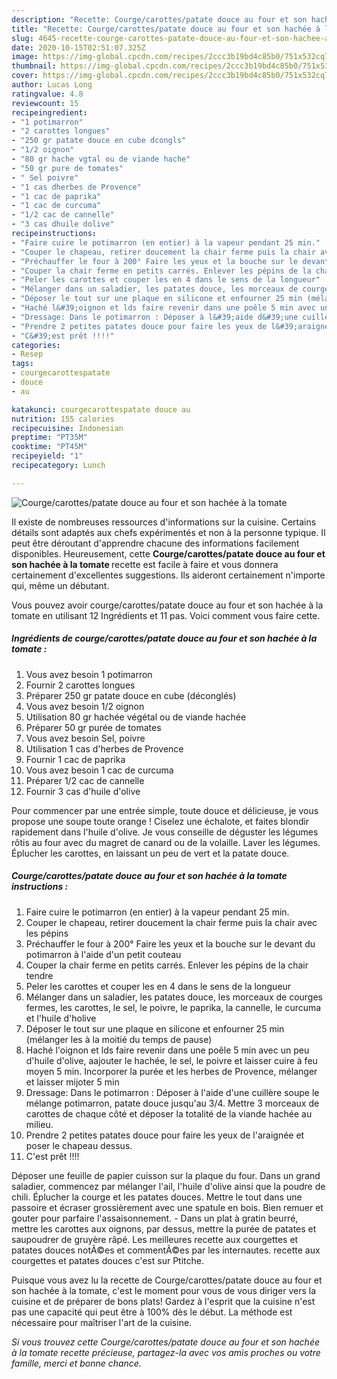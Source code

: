 ```yaml
---
description: "Recette: Courge/carottes/patate douce au four et son hachée à la tomate"
title: "Recette: Courge/carottes/patate douce au four et son hachée à la tomate"
slug: 4645-recette-courge-carottes-patate-douce-au-four-et-son-hachee-a-la-tomate
date: 2020-10-15T02:51:07.325Z
image: https://img-global.cpcdn.com/recipes/2ccc3b19bd4c85b0/751x532cq70/courgecarottespatate-douce-au-four-et-son-hachee-a-la-tomate-photo-principale-de-la-recette.jpg
thumbnail: https://img-global.cpcdn.com/recipes/2ccc3b19bd4c85b0/751x532cq70/courgecarottespatate-douce-au-four-et-son-hachee-a-la-tomate-photo-principale-de-la-recette.jpg
cover: https://img-global.cpcdn.com/recipes/2ccc3b19bd4c85b0/751x532cq70/courgecarottespatate-douce-au-four-et-son-hachee-a-la-tomate-photo-principale-de-la-recette.jpg
author: Lucas Long
ratingvalue: 4.8
reviewcount: 15
recipeingredient:
- "1 potimarron"
- "2 carottes longues"
- "250 gr patate douce en cube dcongls"
- "1/2 oignon"
- "80 gr hache vgtal ou de viande hache"
- "50 gr pure de tomates"
- " Sel poivre"
- "1 cas dherbes de Provence"
- "1 cac de paprika"
- "1 cac de curcuma"
- "1/2 cac de cannelle"
- "3 cas dhuile dolive"
recipeinstructions:
- "Faire cuire le potimarron (en entier) à la vapeur pendant 25 min."
- "Couper le chapeau, retirer doucement la chair ferme puis la chair avec les pépins"
- "Préchauffer le four à 200° Faire les yeux et la bouche sur le devant du potimarron à l&#39;aide d&#39;un petit couteau"
- "Couper la chair ferme en petits carrés. Enlever les pépins de la chair tendre"
- "Peler les carottes et couper les en 4 dans le sens de la longueur"
- "Mélanger dans un saladier, les patates douce, les morceaux de courges fermes, les carottes, le sel, le poivre, le paprika, la cannelle, le curcuma et l&#39;huile d&#39;holive"
- "Déposer le tout sur une plaque en silicone et enfourner 25 min (mélanger les à la moitié du temps de pause)"
- "Haché l&#39;oignon et lds faire revenir dans une poêle 5 min avec un peu d&#39;huile d&#39;olive, aajouter le hachée, le sel, le poivre et laisser cuire à feu moyen 5 min. Incorporer la purée et les herbes de Provence, mélanger et laisser mijoter 5 min"
- "Dressage: Dans le potimarron : Déposer à l&#39;aide d&#39;une cuillère soupe le mélange potimarron, patate douce jusqu&#39;au 3/4. Mettre 3 morceaux de carottes de chaque côté et déposer la totalité de la viande hachée au milieu."
- "Prendre 2 petites patates douce pour faire les yeux de l&#39;araignée et poser le chapeau dessus."
- "C&#39;est prêt !!!!"
categories:
- Resep
tags:
- courgecarottespatate
- douce
- au

katakunci: courgecarottespatate douce au 
nutrition: 155 calories
recipecuisine: Indonesian
preptime: "PT35M"
cooktime: "PT45M"
recipeyield: "1"
recipecategory: Lunch

---
```



![Courge/carottes/patate douce au four et son hachée à la tomate](https://img-global.cpcdn.com/recipes/2ccc3b19bd4c85b0/751x532cq70/courgecarottespatate-douce-au-four-et-son-hachee-a-la-tomate-photo-principale-de-la-recette.jpg)

Il existe de nombreuses ressources d'informations sur la cuisine. Certains détails sont adaptés aux chefs expérimentés et non à la personne typique. Il peut être déroutant d'apprendre chacune des informations facilement disponibles. Heureusement, cette <strong> Courge/carottes/patate douce au four et son hachée à la tomate </strong> recette est facile à faire et vous donnera certainement d'excellentes suggestions. Ils aideront certainement n'importe qui, même un débutant.

<!--inarticleads1-->

Vous pouvez avoir courge/carottes/patate douce au four et son hachée à la tomate en utilisant 12 Ingrédients et 11 pas. Voici comment vous faire cette.

##### Ingrédients de courge/carottes/patate douce au four et son hachée à la tomate :

1. Vous avez besoin 1 potimarron
1. Fournir 2 carottes longues
1. Préparer 250 gr patate douce en cube (déconglés)
1. Vous avez besoin 1/2 oignon
1. Utilisation 80 gr hachée végétal ou de viande hachée
1. Préparer 50 gr purée de tomates
1. Vous avez besoin  Sel, poivre
1. Utilisation 1 cas d&#39;herbes de Provence
1. Fournir 1 cac de paprika
1. Vous avez besoin 1 cac de curcuma
1. Préparer 1/2 cac de cannelle
1. Fournir 3 cas d&#39;huile d&#39;olive


Pour commencer par une entrée simple, toute douce et délicieuse, je vous propose une soupe toute orange ! Ciselez une échalote, et faites blondir rapidement dans l&#39;huile d&#39;olive. Je vous conseille de déguster les légumes rôtis au four avec du magret de canard ou de la volaille. Laver les légumes. Éplucher les carottes, en laissant un peu de vert et la patate douce. 

<!--inarticleads2-->

##### Courge/carottes/patate douce au four et son hachée à la tomate instructions :

1. Faire cuire le potimarron (en entier) à la vapeur pendant 25 min.
1. Couper le chapeau, retirer doucement la chair ferme puis la chair avec les pépins
1. Préchauffer le four à 200° Faire les yeux et la bouche sur le devant du potimarron à l&#39;aide d&#39;un petit couteau
1. Couper la chair ferme en petits carrés. Enlever les pépins de la chair tendre
1. Peler les carottes et couper les en 4 dans le sens de la longueur
1. Mélanger dans un saladier, les patates douce, les morceaux de courges fermes, les carottes, le sel, le poivre, le paprika, la cannelle, le curcuma et l&#39;huile d&#39;holive
1. Déposer le tout sur une plaque en silicone et enfourner 25 min (mélanger les à la moitié du temps de pause)
1. Haché l&#39;oignon et lds faire revenir dans une poêle 5 min avec un peu d&#39;huile d&#39;olive, aajouter le hachée, le sel, le poivre et laisser cuire à feu moyen 5 min. Incorporer la purée et les herbes de Provence, mélanger et laisser mijoter 5 min
1. Dressage: Dans le potimarron : Déposer à l&#39;aide d&#39;une cuillère soupe le mélange potimarron, patate douce jusqu&#39;au 3/4. Mettre 3 morceaux de carottes de chaque côté et déposer la totalité de la viande hachée au milieu.
1. Prendre 2 petites patates douce pour faire les yeux de l&#39;araignée et poser le chapeau dessus.
1. C&#39;est prêt !!!!


Déposer une feuille de papier cuisson sur la plaque du four. Dans un grand saladier, commencez par mélanger l&#39;ail, l&#39;huile d&#39;olive ainsi que la poudre de chili. Éplucher la courge et les patates douces. Mettre le tout dans une passoire et écraser grossièrement avec une spatule en bois. Bien remuer et gouter pour parfaire l&#39;assaisonnement. - Dans un plat à gratin beurré, mettre les carottes aux oignons, par dessus, mettre la purée de patates et saupoudrer de gruyère râpé. Les meilleures recette aux courgettes et patates douces notÃ©es et commentÃ©es par les internautes. recette aux courgettes et patates douces c&#39;est sur Ptitche. 

<!--inarticleads1-->

<p>
Puisque vous avez lu la recette de Courge/carottes/patate douce au four et son hachée à la tomate, c'est le moment pour vous de vous diriger vers la cuisine et de préparer de bons plats! Gardez à l'esprit que la cuisine n'est pas une capacité qui peut être à 100% dès le début. La méthode est nécessaire pour maîtriser l'art de la cuisine.
</p>

<p>
<i>Si vous trouvez cette Courge/carottes/patate douce au four et son hachée à la tomate recette précieuse, partagez-la avec vos amis proches ou votre famille, merci et bonne chance.</i>
</p>
